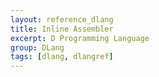 ```yaml
---
layout: reference_dlang
title: Inline Assembler
excerpt: D Programming Language
group: DLang
tags: [dlang, dlangref]
---
```

